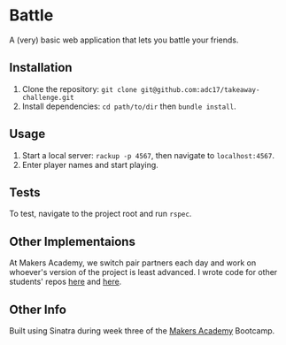 # Battle

A (very) basic web application that lets you battle your friends.

## Installation

1. Clone the repository: `git clone git@github.com:adc17/takeaway-challenge.git`
2. Install dependencies: `cd path/to/dir` then `bundle install`. 

## Usage

1. Start a local server: `rackup -p 4567`, then navigate to `localhost:4567`.
2. Enter player names and start playing.

## Tests

To test, navigate to the project root and run `rspec`.

## Other Implementaions

At Makers Academy, we switch pair partners each day and work on whoever's version of the project is least advanced. I wrote code for other students' repos [here](https://github.com/adamerdemer/battle) and [here](https://github.com/sblausten/battle-alex).

## Other Info

Built using Sinatra during week three of the [Makers Academy](http://www.makersacademy.com) Bootcamp. 
